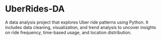 # UberRides-DA
A data analysis project that explores Uber ride patterns using Python. It includes data cleaning, visualization, and trend analysis to uncover insights on ride frequency, time-based usage, and location distribution.
